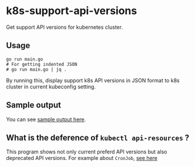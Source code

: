 # k8s-support-api-versions
Get support API versions for kubernetes cluster.

## Usage
```
go run main.go
# For getting indented JSON
# go run main.go | jq .
```
By running this, display support k8s API versions in JSON format to k8s cluster in current kubeconfig setting.


## Sample output
You can see [sample output here](sample/v1.22.0.json).

## What is the deference of `kubectl api-resources` ?
This program shows not only current preferd API versions but also deprecated API versions.
For example about `CronJob`, [see here](https://github.com/atoato88/k8s-support-api-versions/blob/main/sample/v1.22.0.json#L71-L80)
